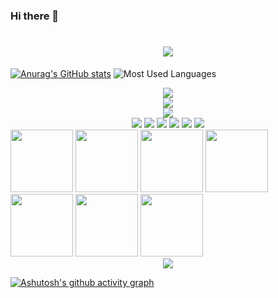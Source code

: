 ### Hi there 👋

<!--
**cat711/cat711** is a ✨ _special_ ✨ repository because its `README.md` (this file) appears on your GitHub profile.

Here are some ideas to get you started:

- 🔭 I’m currently working on ...
- 🌱 I’m currently learning ...
- 👯 I’m looking to collaborate on ...
- 🤔 I’m looking for help with ...
- 💬 Ask me about ...
- 📫 How to reach me: ...
- 😄 Pronouns: ...
- ⚡ Fun fact: ...
-->
<h1 align="center"> <a href="https://sunguoqi.com/"> <img src="https://readme-typing-svg.herokuapp.com/?lines=欢迎光临cat711的妙妙屋&center=true&size=27"> </a> </h1>

[![Anurag's GitHub stats](https://github-readme-stats.vercel.app/api?username=cat711)](https://github.com/anuraghazra/github-readme-stats)
![Most Used Languages](https://github-readme-stats.vercel.app/api/top-langs/?username=cat711&theme=white&layout=compact)

<div align="center"> <img src="https://metrics.lecoq.io/cat711?template=classic&config.timezone=Asia%2FShanghai"> </div>
<div align="center"> <img src="https://github-readme-streak-stats.herokuapp.com/?user=cat711" /> </div>
<div align="center"> <img src="https://github-profile-trophy.vercel.app/?username=cat711" /> </div>
<div align="center"> <img src="https://img.shields.io/badge/-HTML5-E34F26?style=flat-square&logo=html5&logoColor=white" /> <img src="https://img.shields.io/badge/-CSS3-1572B6?style=flat-square&logo=css3" /> <img src="https://img.shields.io/badge/-JavaScript-oringe?style=flat-square&logo=javascript" /> <img src="https://img.shields.io/badge/-Python-oringe?style=flat-square&logo=python" /> <img src="https://camo.githubusercontent.com/a4428afd83d671129e701c75e5be52fdbc0a822333514b893c5ef6b3a1e1b693/68747470733a2f2f696d672e736869656c64732e696f2f62616467652f6d7973716c2d2532333030662e7376673f7374796c653d666c61742d737175617265266c6f676f3d6d7973716c266c6f676f436f6c6f723d7768697465" /> <img src="https://img.shields.io/badge/-Java-oringe?style=flat-square&logo=Java" /> </div>
<div><img src="https://camo.githubusercontent.com/b3904dc72cb7b7c70cbd7d8f08420fc5bbf08ef606b1a71891b8a097670873e1/68747470733a2f2f6d656469612e67697068792e636f6d2f6d656469612f584178796c524d43647062455755417672382f67697068792e676966" style="width:100px">
<img src="https://camo.githubusercontent.com/72fd54faa8a39aed97354ea788e55524a47c30e1da23dd321331260ab133a2b5/68747470733a2f2f6d656469612e67697068792e636f6d2f6d656469612f667345615a6c644e43384131504a336d77702f67697068792e676966" style="width:100px">
<img src="https://camo.githubusercontent.com/a3ccfae79c559d3ff0c7ece89882c93bf278d01f0d2a1d908e19497630dca49d/68747470733a2f2f692e67697068792e636f6d2f6d656469612f4c4d7439363338644f38646674416a74636f2f3230302e77656270" style="width:100px">
<img src="https://camo.githubusercontent.com/4d67389739aa53e876a878719fa61eeebea468ae0be6af71903fa8c4c9b72018/68747470733a2f2f692e67697068792e636f6d2f6d656469612f49647941514a564e326b56504e55726f6a4d2f3230302e77656270" style="width:100px">
<img src="https://camo.githubusercontent.com/ece04e9e6d8e7370a88024f41d544915e01ce71b5457326c08349cc282ccf2d4/68747470733a2f2f6d65646961332e67697068792e636f6d2f6d656469612f6c6e377a32655772696951416c6c6656636e2f323030772e77656270" style="width:100px">
<img src="https://camo.githubusercontent.com/0cad3f969b0946abd0e5f16e9ed1ff78a2495a40c2bb5c6414aefd4be76505aa/68747470733a2f2f692e67697068792e636f6d2f6d656469612f4b7a4a6b7a6a676766474e355079366e6b542f3230302e77656270" style="width:100px">
<img src="https://camo.githubusercontent.com/6d5046175630c6957619837efde1456cb34a30a463234660afc87c412abdd99d/68747470733a2f2f6d656469612e67697068792e636f6d2f6d656469612f6b64466338667562675333316238447356752f67697068792e676966" style="width:100px">
</div>
<div align="center"> <img src="https://visitor-badge.glitch.me/badge?page_id=cat711" /> </div>

[![Ashutosh's github activity graph](https://github-readme-activity-graph.cyclic.app/graph?username=ashutosh00710&bg_color=ffffff&color=708090&line=5194f0&point=0167ff&area_color=36bff9&area=true&hide_border=true)](https://github.com/ashutosh00710/github-readme-activity-graph)
